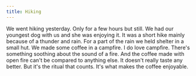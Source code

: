 ```yaml
---
title: Hiking
---
```


We went hiking yesterday. Only for a few hours but still. We had our youngest dog with us and she was enjoying it. It was a short hike mainly because of a thunder and rain. For a part of the rain we held shelter in a small hut. We made some coffee in a campfire. I do love campfire. There's something soothing about the sound of a fire. And the coffee made with open fire can't be compared to anything else. It doesn't really taste any better. But it's the ritual that counts. It's what makes the coffee enjoyable. 